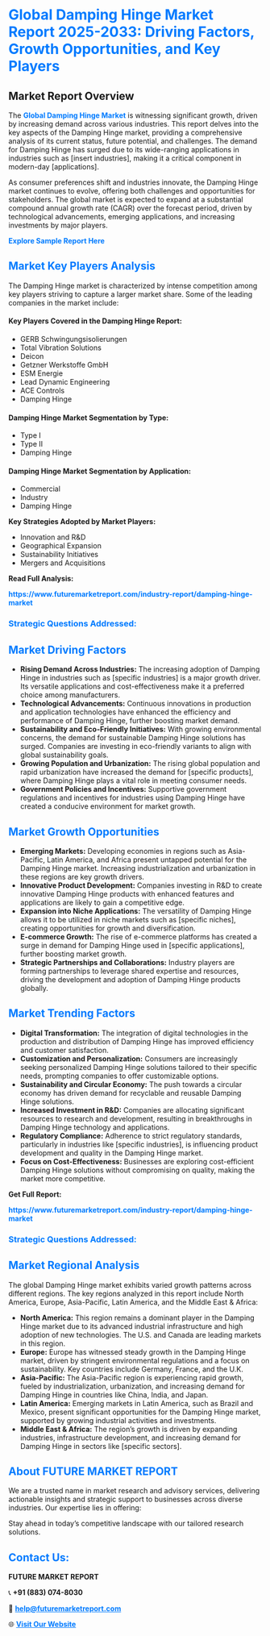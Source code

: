 <h1 style="color: #007BFF;">Global Damping Hinge Market Report 2025-2033: Driving Factors, Growth Opportunities, and Key Players</h1>

<section id="overview">
<h2>Market Report Overview</h2>
<p>The <a href="https://www.futuremarketreport.com/industry-report/damping-hinge-market" style="color: #007BFF; text-decoration: none;"><strong>Global Damping Hinge Market</strong></a> is witnessing significant growth, driven by increasing demand across various industries. This report delves into the key aspects of the Damping Hinge market, providing a comprehensive analysis of its current status, future potential, and challenges. The demand for Damping Hinge has surged due to its wide-ranging applications in industries such as [insert industries], making it a critical component in modern-day [applications].</p>
<p>As consumer preferences shift and industries innovate, the Damping Hinge market continues to evolve, offering both challenges and opportunities for stakeholders. The global market is expected to expand at a substantial compound annual growth rate (CAGR) over the forecast period, driven by technological advancements, emerging applications, and increasing investments by major players.</p>
</section>

<section id="overview">
<p><a href="https://www.futuremarketreport.com/request-sample/reportId=106663" style="color: #007BFF; text-decoration: none;"><strong>Explore Sample Report Here</strong></a></p>
</section>

<section id="key-players">
<h2 style="color: #007BFF;">Market Key Players Analysis</h2>
<p>The Damping Hinge market is characterized by intense competition among key players striving to capture a larger market share. Some of the leading companies in the market include:</p>
<h4>Key Players Covered in the Damping Hinge Report:</h4>
<ul><li>GERB Schwingungsisolierungen</li><li>Total Vibration Solutions</li><li>Deicon</li><li>Getzner Werkstoffe GmbH</li><li>ESM Energie</li><li>Lead Dynamic Engineering</li><li>ACE Controls</li><li>Damping Hinge</li></ul>
<h4>Damping Hinge Market Segmentation by Type:</h4>
<ul><li>Type I</li><li>Type II</li><li>Damping Hinge</li></ul>

<h4>Damping Hinge Market Segmentation by Application:</h4>
<ul><li>Commercial</li><li>Industry</li><li>Damping Hinge</li></ul>
<p><strong>Key Strategies Adopted by Market Players:</strong></p>
<ul>
<li>Innovation and R&D</li>
<li>Geographical Expansion</li>
<li>Sustainability Initiatives</li>
<li>Mergers and Acquisitions</li>
</ul>
</section>

<section>
<p><strong>Read Full Analysis: </strong></p><a href="https://www.futuremarketreport.com/industry-report/damping-hinge-market" style="color: #007BFF; text-decoration: none;"><strong>https://www.futuremarketreport.com/industry-report/damping-hinge-market</strong></a>
<h3 style="color: #007BFF;">Strategic Questions Addressed:</h3>
</section>

<section id="driving-factors">
<h2 style="color: #007BFF;">Market Driving Factors</h2>
<ul>
<li><strong>Rising Demand Across Industries:</strong> The increasing adoption of Damping Hinge in industries such as [specific industries] is a major growth driver. Its versatile applications and cost-effectiveness make it a preferred choice among manufacturers.</li>
<li><strong>Technological Advancements:</strong> Continuous innovations in production and application technologies have enhanced the efficiency and performance of Damping Hinge, further boosting market demand.</li>
<li><strong>Sustainability and Eco-Friendly Initiatives:</strong> With growing environmental concerns, the demand for sustainable Damping Hinge solutions has surged. Companies are investing in eco-friendly variants to align with global sustainability goals.</li>
<li><strong>Growing Population and Urbanization:</strong> The rising global population and rapid urbanization have increased the demand for [specific products], where Damping Hinge plays a vital role in meeting consumer needs.</li>
<li><strong>Government Policies and Incentives:</strong> Supportive government regulations and incentives for industries using Damping Hinge have created a conducive environment for market growth.</li>
</ul>
</section>

<section id="growth-opportunities">
<h2 style="color: #007BFF;">Market Growth Opportunities</h2>
<ul>
<li><strong>Emerging Markets:</strong> Developing economies in regions such as Asia-Pacific, Latin America, and Africa present untapped potential for the Damping Hinge market. Increasing industrialization and urbanization in these regions are key growth drivers.</li>
<li><strong>Innovative Product Development:</strong> Companies investing in R&D to create innovative Damping Hinge products with enhanced features and applications are likely to gain a competitive edge.</li>
<li><strong>Expansion into Niche Applications:</strong> The versatility of Damping Hinge allows it to be utilized in niche markets such as [specific niches], creating opportunities for growth and diversification.</li>
<li><strong>E-commerce Growth:</strong> The rise of e-commerce platforms has created a surge in demand for Damping Hinge used in [specific applications], further boosting market growth.</li>
<li><strong>Strategic Partnerships and Collaborations:</strong> Industry players are forming partnerships to leverage shared expertise and resources, driving the development and adoption of Damping Hinge products globally.</li>
</ul>
</section>

<section id="trending-factors">
<h2 style="color: #007BFF;">Market Trending Factors</h2>
<ul>
<li><strong>Digital Transformation:</strong> The integration of digital technologies in the production and distribution of Damping Hinge has improved efficiency and customer satisfaction.</li>
<li><strong>Customization and Personalization:</strong> Consumers are increasingly seeking personalized Damping Hinge solutions tailored to their specific needs, prompting companies to offer customizable options.</li>
<li><strong>Sustainability and Circular Economy:</strong> The push towards a circular economy has driven demand for recyclable and reusable Damping Hinge solutions.</li>
<li><strong>Increased Investment in R&D:</strong> Companies are allocating significant resources to research and development, resulting in breakthroughs in Damping Hinge technology and applications.</li>
<li><strong>Regulatory Compliance:</strong> Adherence to strict regulatory standards, particularly in industries like [specific industries], is influencing product development and quality in the Damping Hinge market.</li>
<li><strong>Focus on Cost-Effectiveness:</strong> Businesses are exploring cost-efficient Damping Hinge solutions without compromising on quality, making the market more competitive.</li>
</ul>
</section>

<section>
<p><strong>Get Full Report: </strong></p><a href="https://www.futuremarketreport.com/industry-report/damping-hinge-market" style="color: #007BFF; text-decoration: none;"><strong>https://www.futuremarketreport.com/industry-report/damping-hinge-market</strong></a>
<h3 style="color: #007BFF;">Strategic Questions Addressed:</h3>
</section>


<section id="regional-analysis">
<h2 style="color: #007BFF;">Market Regional Analysis</h2>
<p>The global Damping Hinge market exhibits varied growth patterns across different regions. The key regions analyzed in this report include North America, Europe, Asia-Pacific, Latin America, and the Middle East & Africa:</p>
<ul>
<li><strong>North America:</strong> This region remains a dominant player in the Damping Hinge market due to its advanced industrial infrastructure and high adoption of new technologies. The U.S. and Canada are leading markets in this region.</li>
<li><strong>Europe:</strong> Europe has witnessed steady growth in the Damping Hinge market, driven by stringent environmental regulations and a focus on sustainability. Key countries include Germany, France, and the U.K.</li>
<li><strong>Asia-Pacific:</strong> The Asia-Pacific region is experiencing rapid growth, fueled by industrialization, urbanization, and increasing demand for Damping Hinge in countries like China, India, and Japan.</li>
<li><strong>Latin America:</strong> Emerging markets in Latin America, such as Brazil and Mexico, present significant opportunities for the Damping Hinge market, supported by growing industrial activities and investments.</li>
<li><strong>Middle East & Africa:</strong> The region’s growth is driven by expanding industries, infrastructure development, and increasing demand for Damping Hinge in sectors like [specific sectors].</li>
</ul>
</section>

<footer>
<h2 style="color: #007BFF;">About FUTURE MARKET REPORT</h2>
<p>We are a trusted name in market research and advisory services, delivering actionable insights and strategic support to businesses across diverse industries. Our expertise lies in offering:</p>

<p>Stay ahead in today’s competitive landscape with our tailored research solutions.</p>

<h2 style="color: #007BFF;">Contact Us:</h2>
<p><strong>FUTURE MARKET REPORT</strong></p>
<p>📞 <strong>+91 (883) 074-8030</strong></p>
<p>📧 <strong><a href="mailto:help@futuremarketreport.com" style="color: #007BFF;">help@futuremarketreport.com</a></strong></p>
<p>🌐 <strong><a href="https://www.futuremarketreport.com/" style="color: #007BFF;">Visit Our Website</a></strong></p>
</footer>